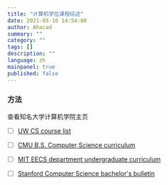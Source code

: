 ```yaml
---
title: "计算机学位课程综述"
date: 2021-05-16 14:54:08
author: Ahacad
summary: ""
category: ""
tags: []
description: ""
language: zh
mainpanel: true
published: false
---
```


### 方法

查看知名大学计算机学院主页

- [ ] [UW CS course list](https://www.cs.washington.edu/education/courses)
- [ ] [CMU B.S. Computer Science curriculum](http://coursecatalog.web.cmu.edu/schools-colleges/schoolofcomputerscience/undergraduatecomputerscience/#bscurriculumtextcontainer)
- [ ] [MIT EECS department undergraduate curriculum](http://catalog.mit.edu/schools/engineering/electrical-engineering-computer-science/#undergraduatestudytext)
- [ ] [Stanford Computer Science bachelor's bulletin](https://exploredegrees.stanford.edu/schoolofengineering/computerscience/#bachelortext)


